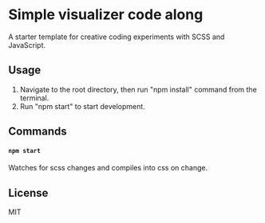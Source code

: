 # Simple visualizer code along
A starter template for creative coding experiments with SCSS and JavaScript.

## Usage
1. Navigate to the root directory, then run "npm install" command from the terminal.
2. Run "npm start" to start development.

## Commands
#### `npm start`
Watches for scss changes and compiles into css on change.

## License
MIT
